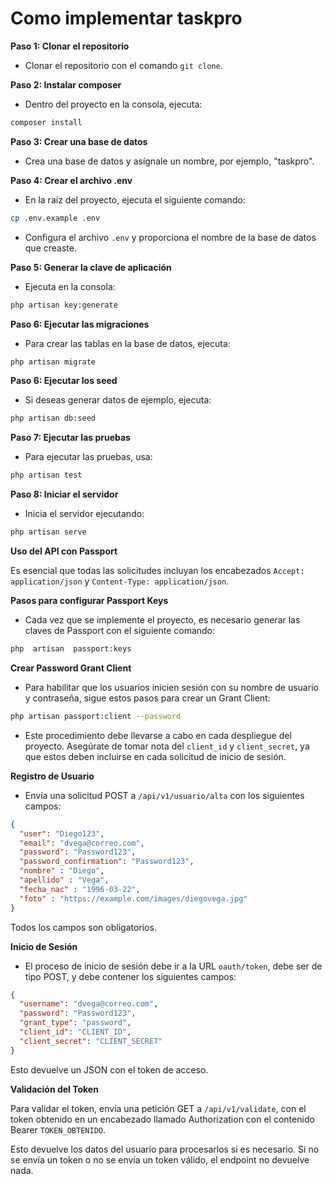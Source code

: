 # Como implementar taskpro

**Paso 1: Clonar el repositorio**
- Clonar el repositorio con el comando `git clone`.

**Paso 2: Instalar composer**
- Dentro del proyecto en la consola, ejecuta:

```bash
composer install
```

**Paso 3: Crear una base de datos**
- Crea una base de datos y asígnale un nombre, por ejemplo, "taskpro".

**Paso 4: Crear el archivo .env**
- En la raíz del proyecto, ejecuta el siguiente comando: 

```bash
cp .env.example .env
```

- Configura el archivo `.env` y proporciona el nombre de la base de datos que creaste.

**Paso 5: Generar la clave de aplicación**
- Ejecuta en la consola: 

```bash
php artisan key:generate
```

**Paso 6: Ejecutar las migraciones**
- Para crear las tablas en la base de datos, ejecuta: 

```bash
php artisan migrate
```

**Paso 6: Ejecutar los seed**
- Si deseas generar datos de ejemplo, ejecuta: 

```bash 
php artisan db:seed
```

**Paso 7: Ejecutar las pruebas**
- Para ejecutar las pruebas, usa: 

```bash 
php artisan test
```

**Paso 8: Iniciar el servidor**
- Inicia el servidor ejecutando: 

```bash
php artisan serve
```

**Uso del API con Passport**

Es esencial que todas las solicitudes incluyan los encabezados `Accept: application/json` y `Content-Type: application/json`.

**Pasos para configurar Passport Keys**

- Cada vez que se implemente el proyecto, es necesario generar las claves de Passport con el siguiente comando:

```bash
php  artisan  passport:keys
```
**Crear Password Grant Client**

- Para habilitar que los usuarios inicien sesión con su nombre de usuario y contraseña, sigue estos pasos para crear un Grant Client:

```bash
php artisan passport:client --password
```

- Este procedimiento debe llevarse a cabo en cada despliegue del proyecto. Asegúrate de tomar nota del `client_id` y `client_secret`, ya que estos deben incluirse en cada solicitud de inicio de sesión.

**Registro de Usuario**

- Envía una solicitud POST a `/api/v1/usuario/alta` con los siguientes campos:

```json
{
  "user": "Diego123",
  "email": "dvega@correo.com",
  "password": "Password123",
  "password_confirmation": "Password123",
  "nombre" : "Diego",
  "apellido" : "Vega",
  "fecha_nac" : "1996-03-22",
  "foto" : "https://example.com/images/diegovega.jpg"
}
```

Todos los campos son obligatorios.

**Inicio de Sesión**

- El proceso de inicio de sesión debe ir a la URL `oauth/token`, debe ser de tipo POST, y debe contener los siguientes campos:

```json
{
  "username": "dvega@correo.com",
  "password": "Password123",
  "grant_type": "password",
  "client_id": "CLIENT_ID",
  "client_secret": "CLIENT_SECRET"
}
```

Esto devuelve un JSON con el token de acceso.

**Validación del Token**

Para validar el token, envía una petición GET a `/api/v1/validate`, con el token obtenido en un encabezado llamado Authorization con el contenido Bearer `TOKEN_OBTENIDO`.

Esto devuelve los datos del usuario para procesarlos si es necesario. Si no se envía un token o no se envía un token válido, el endpoint no devuelve nada.
